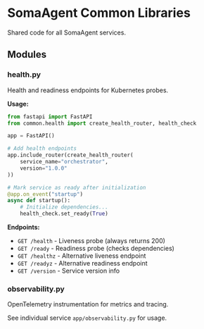 # SomaAgent Common Libraries

Shared code for all SomaAgent services.

## Modules

### health.py
Health and readiness endpoints for Kubernetes probes.

**Usage:**
```python
from fastapi import FastAPI
from common.health import create_health_router, health_check

app = FastAPI()

# Add health endpoints
app.include_router(create_health_router(
    service_name="orchestrator",
    version="1.0.0"
))

# Mark service as ready after initialization
@app.on_event("startup")
async def startup():
    # Initialize dependencies...
    health_check.set_ready(True)
```

**Endpoints:**
- `GET /health` - Liveness probe (always returns 200)
- `GET /ready` - Readiness probe (checks dependencies)
- `GET /healthz` - Alternative liveness endpoint
- `GET /readyz` - Alternative readiness endpoint
- `GET /version` - Service version info

### observability.py
OpenTelemetry instrumentation for metrics and tracing.

See individual service `app/observability.py` for usage.
